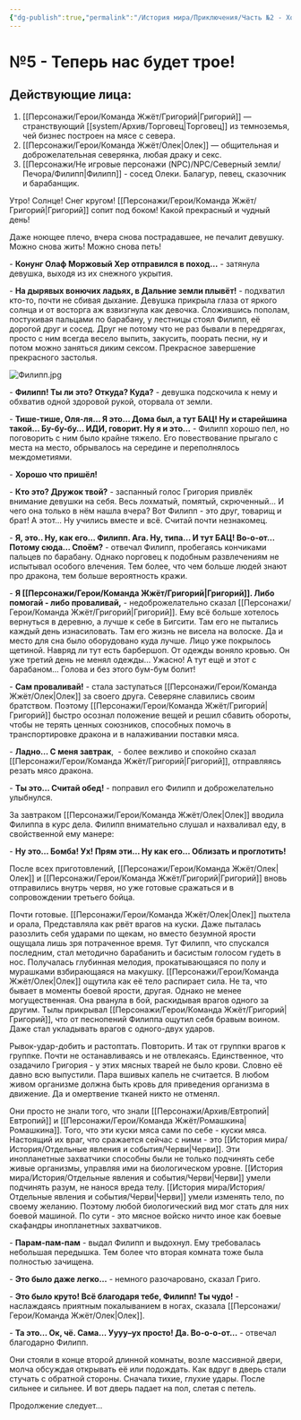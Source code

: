 ```yaml
---
{"dg-publish":true,"permalink":"/История мира/Приключения/Часть №2 - Холод и черви/№5 - Теперь нас будет трое!/","noteIcon":"","created":"2025-09-09T20:36:43.375+03:00","updated":"2025-09-09T13:02:51.444+03:00"}
---
```


# №5 - Теперь нас будет трое!

## Действующие лица:

1. [[Персонажи/Герои/Команда Жжёт/Григорий\|Григорий]] — странствующий [[system/Архив/Торговец\|Торговец]] из темноземья, чей бизнес построен на мясе с севера.
2. [[Персонажи/Герои/Команда Жжёт/Олек\|Олек]] — общительная и доброжелательная северянка, любая драку и секс.
3. [[Персонажи/Не игровые персонажи (NPC)/NPC/Северный земли/Печора/Филипп\|Филипп]] - сосед Олеки. Балагур, певец, сказочник и барабанщик.

  

Утро! Солнце! Снег кругом! [[Персонажи/Герои/Команда Жжёт/Григорий\|Григорий]] сопит под боком! Какой прекрасный и чудный день! 

Даже ноющее плечо, вчера снова пострадавшее, не печалит девушку. Можно снова жить! Можно снова петь! 

\- **Конунг Олаф Моржовый Хер отправился в поход…** - затянула девушка, выходя из их снежного укрытия.

\- **На дырявых вонючих ладьях, в Дальние земли плывёт!** - подхватил кто-то, почти не сбивая дыхание. Девушка прикрыла глаза от яркого солнца и от восторга аж взвизгнула как девочка. Сложившись пополам, постукивая пальцами по барабану, у лестницы стоял Филипп, её дорогой друг и сосед. Друг не потому что не раз бывали в передрягах, просто с ним всегда весело выпить, закусить, поорать песни, ну и потом можно заняться диким сексом. Прекрасное завершение прекрасного застолья. 

![Филипп.jpg](/img/user/system/img/NPC/%D0%A1%D0%B5%D0%B2%D0%B5%D1%80%D0%BD%D1%8B%D0%B5%20%D0%B7%D0%B5%D0%BC%D0%BB%D0%B8/%D0%9F%D0%B5%D1%87%D0%BE%D1%80%D0%B0/%D0%A4%D0%B8%D0%BB%D0%B8%D0%BF%D0%BF.jpg)

\- **Филипп! Ты ли это? Откуда? Куда?** - девушка подскочила к нему и обхватив одной здоровой рукой, оторвала от земли. 

\- **Тише-тише, Оля-ля… Я это… Дома был, а тут БАЦ! Ну и старейшина такой… Бу-бу-бу… ИДИ, говорит. Ну я и это…** - Филипп хорошо пел, но поговорить с ним было крайне тяжело. Его повествование прыгало с места на место, обрывалось на середине и переполнялось междометиями. 

\- **Хорошо что пришёл!** 

\- **Кто это? Дружок твой?** - заспанный голос Григория привлёк внимание девушки на себя. Весь лохматый, помятый, скрюченный… И чего она только в нём нашла вчера? Вот Филипп - это друг, товарищ и брат! А этот… Ну учились вместе и всё. Считай почти незнакомец. 

\- **Я, это.. Ну, как его… Филипп. Ага. Ну, типа… И тут БАЦ! Во-о-от… Потому сюда… Споём?** - отвечал Филипп, пробегаясь кончиками пальцев по барабану. Однако nорговец к подобным развлечениям не испытывал особого влечения. Тем более, что чем больше людей знают про дракона, тем больше вероятность кражи. 

\- **Я [[Персонажи/Герои/Команда Жжёт/Григорий\|Григорий]]. Либо помогай - либо проваливай,** - недоброжелательно сказал [[Персонажи/Герои/Команда Жжёт/Григорий\|Григорий]]. Ему всё больше хотелось вернуться в деревню, а лучше к себе в Бигсити. Там его не пытались каждый день изнасиловать. Там его жизнь не висела на волоске. Да и место для сна было оборудовано куда лучше. Лицо уже покрылось щетиной. Навряд ли тут есть барбершоп. От одежды воняло кровью. Он уже третий день не менял одежды… Ужасно! А тут ещё и этот с барабаном… Голова и без этого бум-бум болит! 

\- **Сам проваливай!** - стала заступаться [[Персонажи/Герои/Команда Жжёт/Олек\|Олек]] за своего друга. Северяне славились своим братством. Поэтому [[Персонажи/Герои/Команда Жжёт/Григорий\|Григорий]] быстро осознал положение вещей и решил сбавить обороты, чтобы не терять ценных союзников, способных помочь в транспортировке дракона и в налаживании поставки мяса. 

\- **Ладно… С меня завтрак**,  - более вежливо и спокойно сказал [[Персонажи/Герои/Команда Жжёт/Григорий\|Григорий]], отправляясь резать мясо дракона. 

\- **Ты это… Считай обед!** - поправил его Филипп и доброжелательно улыбнулся. 

За завтраком [[Персонажи/Герои/Команда Жжёт/Олек\|Олек]] вводила Филиппа в курс дела. Филипп внимательно слушал и нахваливал еду, в свойственной ему манере:

\- **Ну это… Бомба! Ух! Прям эти… Ну как его… Облизать и проглотить!** 

После всех приготовлений, [[Персонажи/Герои/Команда Жжёт/Олек\|Олек]] и [[Персонажи/Герои/Команда Жжёт/Григорий\|Григорий]] вновь отправились внутрь червя, но уже готовые сражаться и в сопровождении третьего бойца.

Почти готовые. [[Персонажи/Герои/Команда Жжёт/Олек\|Олек]] пыхтела и орала, Представляла как рвёт врагов на куски. Даже пыталась разозлить себя ударами по щекам, но вместо безумной ярости ощущала лишь зря потраченное время. Тут Филипп, что спускался последним, стал методично барабанить и басистым голосом гудеть в нос. Получалась глубинная мелодия, прокатывающаяся по полу и мурашками взбирающаяся на макушку. [[Персонажи/Герои/Команда Жжёт/Олек\|Олек]] ощутила как её тело распирает сила. Не та, что бывает в моменты боевой ярости, другая. Однако не менее могущественная. Она рванула в бой, раскидывая врагов одного за другим. Тылы прикрывал [[Персонажи/Герои/Команда Жжёт/Григорий\|Григорий]], что от песнопений Филиппа ощутил себя бравым воином. Даже стал укладывать врагов с одного-двух ударов. 

Рывок-удар-добить и растоптать. Повторить. И так от группки врагов к группке. Почти не останавливаясь и не отвлекаясь. Единственное, что озадачило Григория - у этих мясных тварей не было крови. Словно её давно всю выпустили. Пара вшивых капель не считается. В любом живом организме должна быть кровь для приведения организма в движение. Да и омертвение тканей никто не отменял. 

Они просто не знали того, что знали [[Персонажи/Архив/Евтропий\|Евтропий]] и [[Персонажи/Герои/Команда Жжёт/Ромашкина\|Ромашкина]]. Того, что эти куски мяса сами по себе - куски мяса. Настоящий их враг, что сражается сейчас с ними - это [[История мира/История/Отдельные явления и события/Черви\|Черви]]. Эти инопланетные захватчики способны были не только подчинять себе живые организмы, управляя ими на биологическом уровне. [[История мира/История/Отдельные явления и события/Черви\|Черви]] умели подчинять разум, не нанося вреда телу. [[История мира/История/Отдельные явления и события/Черви\|Черви]] умели изменять тело, по своему желанию. Поэтому любой биологический вид мог стать для них боевой машиной. По сути - это мясное войско ничто иное как боевые скафандры инопланетных захватчиков. 

\- **Парам-пам-пам** - выдал Филипп и выдохнул. Ему требовалась небольшая передышка. Тем более что вторая комната тоже была полностью зачищена. 

\- **Это было даже легко…** - немного разочаровано, сказал Григо. 

\- **Это было круто! Всё благодаря тебе, Филипп! Ты чудо!** - наслаждаясь приятным покалыванием в ногах, сказала [[Персонажи/Герои/Команда Жжёт/Олек\|Олек]]. 

\- **Та это… Ок, чё. Сама… Уууу–ух просто! Да. Во-о-о-от…** - отвечал благодарно Филипп.

Они стояли в конце второй длинной комнаты, возле массивной двери, молча обсуждая открывать её или подождать. Как вдруг в дверь стали стучать с обратной стороны. Сначала тихие, глухие удары. После сильнее и сильнее. И вот дверь падает на пол, слетая с петель. 

Продолжение следует...